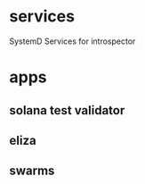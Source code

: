 # services
SystemD Services for introspector

# apps

## solana test validator
## eliza
## swarms
## 